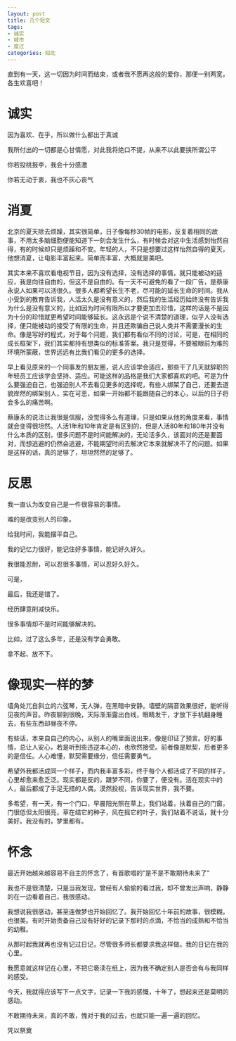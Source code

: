 ```yaml
---
layout: post
title: 几个短文
tags:
- 诚实
- 城市
- 度过
categories: 知北 
---
```

直到有一天，这一切因为时间而结束，或者我不愿再这般的爱你，那便一别两宽，各生欢喜吧！




诚实 
===
因为喜欢、在乎，所以做什么都出于真诚 

我所付出的一切都是心甘情愿，对此我将绝口不提，从来不以此要挟所谓公平 

你若投桃报李，我会十分感激 

你若无动于衷，我也不灰心丧气

消夏
===
北京的夏天除去烦躁，其实很简单，日子像每秒30帧的电影，反复着相同的故事，不用太多脑细胞便能知道下一刻会发生什么，有时候会对这中生活感到怡然自得，有的时候却只是烦躁和不安。年轻的人，不只是想要过这样怡然自得的夏天，他想消夏，让电影丰富起来。简单而丰富，大概就是美吧。 

其实本来不喜欢看电视节目，因为没有选择，没有选择的事情，就只能被动的适应，我是向往自由的，但这不是自由的。有一天不可避免的看了一段广告，是蔡康永说人如果可以活很久。很多人都希望长生不老，尽可能的延长生命的时间。我从小受到的教育告诉我，人活太久是没有意义的，然后我的生活经历始终没有告诉我为什么是没有意义的，比如因为时间有限所以才要更加去珍惜，这样的话是不是因为十分的珍惜就更希望时间能够延长。这永远是个说不清楚的道理，似乎人没有选择，便只能被动的接受了有限的生命，并且还欺骗自己说人类并不需要漫长的生命。像是写好的程式，对于每个问题，我们都有看似不同的讨论，可是，在相同的成长框架下，我们其实都持有想类似的标准答案。我只是觉得，不要被眼前为难的环境所蒙蔽，世界远远有比我们看见的更多的选择。 

早上看见原来的一个同事发的朋友圈，说人应该学会适应，那些干了几天就辞职的年轻员工应该学会坚持、适应。可能这样的品格是我们大家都喜欢的吧。可是为什么要强迫自己，也强迫别人不去看见更多的选择呢，有些人绑架了自己，还要去道貌岸然的绑架别人，实在可恶，如果一开始都不能跟随自己的本心，以后的日子将会多么的痛苦啊。 

蔡康永的说法让我很是信服，没觉得多么有道理，只是如果从他的角度来看，事情就会变得很坦然。人活1年和10年肯定是有区别的，但是人活80年和180年并没有什么本质的区别，很多问题不是时间能解决的，无论活多久，该面对的还是要面对，而想逃避的仍然会逃避，不能期望时间去解决它本来就解决不了的问题。如果是这样的话，真的足够了，坦坦然然的足够了。 

反思
===
我一直认为改变自己是一件很容易的事情。 

难的是改变别人的印象。 

给我时间，我能摆平自己。 

我的记忆力很好，能记住好多事情，能记好久好久。 

我很能忍耐，可以忍很多事情，可以忍好久好久。 

可是， 

最后，我还是错了。 

经历肆意削减快乐。 

很多事情却不是时间能够解决的。 

比如，过了这么多年，还是没有学会勇敢。 

拿不起、放不下。

像现实一样的梦
===
墙角处兀自斜立的六弦琴，无人弹，在黑暗中安静。墙壁的隔音效果很好，能听得见夜的声音。昨夜聊到很晚，天际渐渐露出白线，眼睛发干，才放下手机翻身睡去，有些东西却昼夜不停。 

有些话，本来自自己的内心，从别人的嘴里面说出来，像是印证了预言。好的事情，总让人安心，若是听到些违逆本心的，也欣然接受。前者像是默契，后者更多的是信任。人心难懂，默契需要缘分，信任需要勇气。 

希望外我都活成同一个样子，而内我丰富多彩，终于每个人都活成了不同的样子，心里却愈来愈乏泛。现实都是反的，跟梦不同，你要了，便没有。活在现实中的人，最后都成了手足无措的人偶，漠然投视，告诉现实世界，我不要。 

多希望，有一天，有一个门口，早晨阳光照在草上，我们站着，扶着自己的门窗，门很低但太阳很亮，草在结它的种子，风在摇它的叶子，我们站着不说话，就十分美好。我没有的，梦里都有。

怀念
===
最近开始越来越容易不自主的怀念了，有首歌唱的“是不是不敢期待未来了”­ 

我也不是很清楚，只是当我发现，曾经有人偷偷的看过我，却不曾发出声响，静静的在一边看着自己，我很感动。­ 

我想说我很感动，甚至连做梦也开始回忆了。我开始回忆十年前的故事，很模糊，也很美。有时开始责备自己没有好好的记录下那时的点滴，不恰当的成熟和不恰当的幼稚。­ 

从那时起我就再也没有记过日记，尽管很多师长都要求我这样做。我的日记在我的心里。­ 

我愿意就这样记在心里，不把它亵渎在纸上，因为我不确定别人是否会有与我同样的感受。­ 

今天，我就得应该写下一点文字，记录一下我的感慨，十年了，想起来还是莫明的感动。­ 

不敢期待未来，真的不敢，愧对于我的过去，也就只能一遍一遍的回忆。­ 

凭以祭奠
